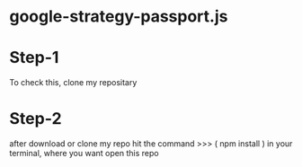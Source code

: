 <h1> google-strategy-passport.js</h1>




# Step-1

To  check  this, clone my repositary

# Step-2 
after  download or clone my repo
hit the command >>> ( npm install )
in your terminal, where you want open this repo
